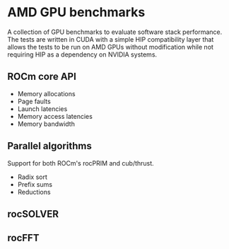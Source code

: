 # AMD GPU benchmarks

A collection of GPU benchmarks to evaluate software stack performance.
The tests are written in CUDA with a simple HIP compatibility layer that allows the tests
to be run on AMD GPUs without modification while not requiring HIP as a dependency on NVIDIA systems.

## ROCm core API

* Memory allocations
* Page faults
* Launch latencies
* Memory access latencies
* Memory bandwidth

## Parallel algorithms

Support for both ROCm's rocPRIM and cub/thrust.
* Radix sort
* Prefix sums
* Reductions

## rocSOLVER

## rocFFT

